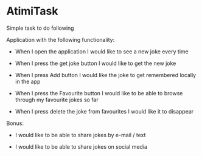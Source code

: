 # AtimiTask

Simple task to do following

Application with the following functionality:

- When I open the application I would like to see a new joke every time

- When I press the get joke button I would like to get the new joke

- When I press Add button I would like the joke to get remembered locally in the app

- When I press the Favourite button I would like to be able to browse through my favourite jokes so far

- When I press delete the joke from favourites I would like it to disappear

Bonus:

- I would like to be able to share jokes by e-mail / text

- I would like to be able to share jokes on social media

